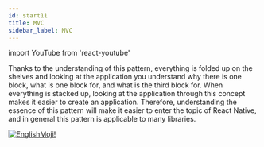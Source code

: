 ```yaml
---
id: start11
title: MVC
sidebar_label: MVC
---
```


import YouTube from 'react-youtube'


Thanks to the understanding of this pattern, everything is folded up on the shelves and looking at the application you understand why there is one block, what is one block for, and what is the third block for. When everything is stacked up, looking at the application through this concept makes it easier to create an application. Therefore, understanding the essence of this pattern will make it easier to enter the topic of React Native, and in general this pattern is applicable to many libraries.

<YouTube videoId='PQV4J-pOHPw' />

[![EnglishMoji!](/img/logo/englishmoji.png)](https://apps.apple.com/kz/app/englishmoji/id6450254885)

